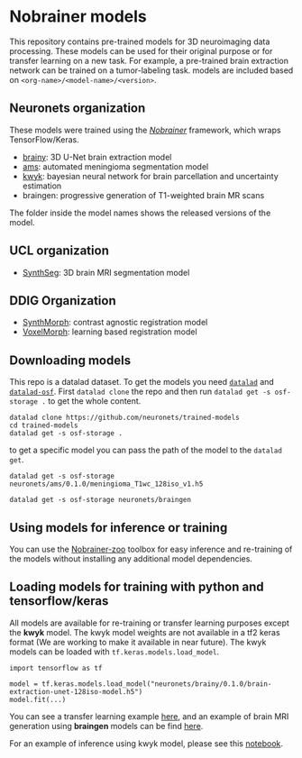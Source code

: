 # Nobrainer models

This repository contains pre-trained models for 3D neuroimaging data processing. These models can be used for their original purpose or for transfer learning on a new task. For example, a pre-trained brain extraction network can be trained on a tumor-labeling task. models are included based on `<org-name>/<model-name>/<version>`.

## Neuronets organization

These models were trained using the [_Nobrainer_](https://github.com/neuronets/nobrainer) framework, which wraps TensorFlow/Keras.

- [brainy](https://github.com/neuronets/brainy): 3D U-Net brain extraction model
- [ams](https://github.com/neuronets/ams): automated meningioma segmentation model
- [kwyk](https://github.com/neuronets/kwyk): bayesian neural network for brain parcellation and uncertainty estimation
- braingen: progressive generation of T1-weighted brain MR scans

The folder inside the model names shows the released versions of the model.
  
## UCL organization

- [SynthSeg](https://github.com/BBillot/SynthSeg): 3D brain MRI segmentation model

## DDIG Organization

- [SynthMorph](https://github.com/voxelmorph/voxelmorph): contrast agnostic registration model
- [VoxelMorph](https://github.com/voxelmorph/voxelmorph): learning based registration model
  
## Downloading models

This repo is a datalad dataset. To get the models you need [`datalad`](https://www.datalad.org/get_datalad.html) and [`datalad-osf`](https://pypi.org/project/datalad-osf/). First `datalad clone` the repo and then run `datalad get -s osf-storage .` to get the whole content. 

```
datalad clone https://github.com/neuronets/trained-models
cd trained-models
datalad get -s osf-storage .
```

to get a specific model you can pass the path of the model to the `datalad get`.

```
datalad get -s osf-storage neuronets/ams/0.1.0/meningioma_T1wc_128iso_v1.h5
```

```
datalad get -s osf-storage neuronets/braingen
```

## Using models for inference or training

You can use the [Nobrainer-zoo](https://github.com/neuronets/zoo) toolbox for easy inference and re-training of the models without installing any additional model dependencies.

## Loading models for training with python and tensorflow/keras

All models are available for re-training or transfer learning purposes except the **kwyk** model.  The kwyk model weights are not available in a tf2 keras format (We are working to make it available in near future). The kwyk models can be loaded with `tf.keras.models.load_model`.

```
import tensorflow as tf

model = tf.keras.models.load_model("neuronets/brainy/0.1.0/brain-extraction-unet-128iso-model.h5")
model.fit(...)
```

You can see a transfer learning example [here](https://github.com/neuronets/nobrainer/blob/master/guide/transfer_learning.ipynb), and an example of brain MRI generation using **braingen** models can be find [here](https://github.com/neuronets/nobrainer/blob/master/guide/train_generation_progressive.ipynb).

For an example of inference using kwyk model, please see this [notebook](https://github.com/neuronets/nobrainer/blob/master/guide/inference_with_kwyk_model.ipynb).
